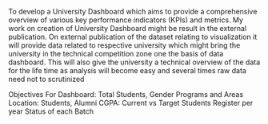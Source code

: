 To develop a University Dashboard which aims to provide a comprehensive overview of various key performance indicators (KPIs) and metrics. My work on creation of University Dashboard might be result in the external publication. On external publication of the dataset relating to visualization it will provide data related to respective university which might bring the university in the technical competition zone one the basis of data dashboard. This will also give the university a technical overview of the data for the life time as analysis will become easy and several times raw data need not to scrutinized


Objectives For Dashboard:
Total Students, Gender
Programs and Areas
Location: Students, Alumni 
CGPA: Current vs Target
Students Register per year
Status of each Batch
